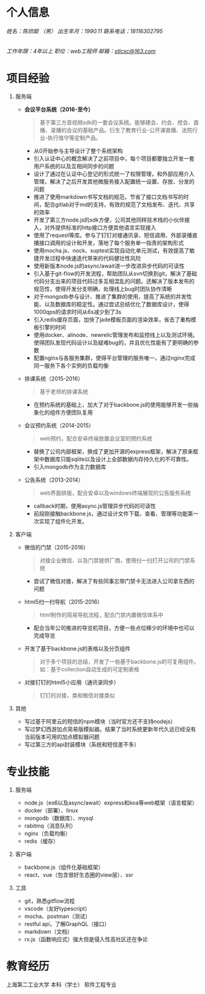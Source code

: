 # 个人信息

###### 姓名：陈欣聪 （男）			出生年月：1990.11			联系电话：18116302795			

###### 工作年限：4年以上			职位：web工程师			邮箱：stlcxc@163.com	



# 项目经验

1. 服务端

   - **会议平台系统（2016-至今）**

     > 基于第三方音视频sdk的一套会议系统。能够建会、约会、控会、直播、录播的会议的基础产品。衍生了教育行业-公开课直播、法院行业-执行值守等定制产品。

     - 从0开始参与主导设计了整个系统架构
     - 引入认证中心的概念解决了之前项目中，每个项目都要独立开发一套用户系统的以及互相间同步的问题
     - 设计了通过在认证中心登记的形式统一了权限管理，和外部应用介入管理，解决了之后开发其他微服务接入配置统一设置、存放、分发的问题
     - 推进了使用markdown书写文档的规范，节省了接口文档书写的时间，配合gitlab对于md的支持，有效的规范了文档发布、迭代、共享的效率
     - 开发了第三方node.js的sdk方便，公司其他同样技术栈的小伙伴接入，对外提供标准的http接口方便其他语言实现接入
     - 使用了request等库。参与了钉钉对接通讯录、短信调用、外部录播直播接口调用的设计和开发，落地了每个服务单一指责的架构形式
     - 使用mocha.js、nock、suptest实现自动化单元测试，有效提高了敏捷开发过程中快速迭代带来的代码健壮性风险
     - 使用新版本node.js的async/await进一步改进异步代码的可读性
     - 引入基于git-flow的开发流程，帮助团队从svn切换到git，解决了基础代码分支出来的项目代码过多互相混乱的问题。还解决了版本发布的规范性，使得开发分支明确，处理线上bug时团队协作清晰
     - 对于mongodb参与设计、推进了集群的使用，提高了系统的并发性能、以及数据库的稳定性。通过尝试总结优化了数据库设计，使得1000qps的请求时间从6s减少到了3s
     - 引入redis缓存页面，加快了jade模板页面的渲染效率，省去了重构模板引擎的时间
     - 使用docker、alinode、newrelic管理发布和监控线上以及测试环境。使得团队发现代码设计以及疑难bug的，并且优化性能有了更明确的参数
     - 配置nginx与各服务集群，使得平台管理的服务唯一，通过nginx完成同一服务下各个实例的负载均衡

   - 排课系统（2015-2016）

     > 基于老师的排课系统

     - 在预约系统的基础上，加大了对于backbone.js的使用能够开发一些抽象化的组件方便团队复用

   - 会议预约系统（2014-2015）

     > web预约，配合安卓终端放置会议室的预约系统

     - 替换了公司内部框架，换成了更加开源的express框架，解决了原来框架中数据库只能sqlite以及设计上全部数据内存持久化的不可靠性。
     - 引入mongodb作为主力数据库

   - 公告系统（2013-2014）

     > web界面排版，配合安卓以及windows终端展现的公告服务系统

     - callback时期，使用async.js管理异步代码的可读性
     - 前段刚接触backbone.js，通过设计文件下载、查看、管理等功能第一次实现了组件化开发。

2. 客户端

   - 微信的门禁（2015-2016）

     > 对接企业微信、以及门禁提供厂商，使用扫一扫打开公司的门禁系统

     - 尝试了微信对接，解决了有些同事忘带门禁卡无法进入公司拿东西的问题

   - html5扫一扫导航（2015-2016）

     > html制作的简易导航流程，配合门禁内置微信体系中

     - 配合当年公司推进的导览机项目，方便一些点位稀少的环境中也可以完成导览

   - 开发了基于backbone.js的表格以及分页组件

     > 对于多个项目的总结，开发了一些基于backbone.js的可复用组件。如：基于collection自动生成的可定制表格

   - 对接钉钉的html5小应用（通讯录同步）

     > 钉钉的对接，类和微信对接类似

3. 其他

   - 写过基于阿里云的短信的npm模块（当时官方还不支持nodejs）
   - 写过梦幻西游加点简易版模拟器。结果了当时系统更新年代久远已经没有当前版本可用的加点模拟器问题
   - 写过第三方的api封装模块（系统和短信差不多）



# 专业技能

1. 服务端
   - node.js（es6以及async/await）express和koa等web框架（语言框架）
   - docker（部署）、linux
   - mongodb（数据库）、mysql
   - rabitmq（消息队列）
   - nginx（负载均衡）
   - redis（缓存）


2. 客户端
   - backbone.js（组件化基础框架）
   - react、vue（包含很好生态圈的view层）、ssr
3. 工具
   - git，熟悉gitflow流程
   - vscode（友好typescript）
   - mocha、postman（测试）
   - restful api，了解GraphQL（接口）
   - markdown（文档）
   - rx.js（函数响应式）强大但是侵入性高社区还在争论



# 教育经历

上海第二工业大学		本科（学士）		软件工程专业

